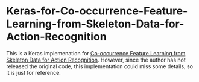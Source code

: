 # Keras-for-Co-occurrence-Feature-Learning-from-Skeleton-Data-for-Action-Recognition

This is a Keras implemenation for [Co-occurrence Feature Learning from Skeleton Data for Action Recognition](https://arxiv.org/abs/1804.06055).
However, since the author has not released the original code, this implementation could miss some details, so it is just for reference.
